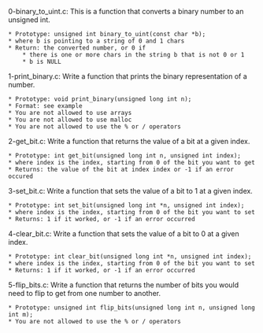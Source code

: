 0-binary_to_uint.c: This is a function that converts a binary number to an unsigned int.

	* Prototype: unsigned int binary_to_uint(const char *b);
	* where b is pointing to a string of 0 and 1 chars
	* Return: the converted number, or 0 if
		* there is one or more chars in the string b that is not 0 or 1
		* b is NULL

1-print_binary.c: Write a function that prints the binary representation of a number.

	* Prototype: void print_binary(unsigned long int n);
	* Format: see example
	* You are not allowed to use arrays
	* You are not allowed to use malloc
	* You are not allowed to use the % or / operators

2-get_bit.c: Write a function that returns the value of a bit at a given index.

	* Prototype: int get_bit(unsigned long int n, unsigned int index);
	* where index is the index, starting from 0 of the bit you want to get
	* Returns: the value of the bit at index index or -1 if an error occured

3-set_bit.c: Write a function that sets the value of a bit to 1 at a given index.

	* Prototype: int set_bit(unsigned long int *n, unsigned int index);
	* where index is the index, starting from 0 of the bit you want to set
	* Returns: 1 if it worked, or -1 if an error occurred

4-clear_bit.c: Write a function that sets the value of a bit to 0 at a given index.

	* Prototype: int clear_bit(unsigned long int *n, unsigned int index);
	* where index is the index, starting from 0 of the bit you want to set
	* Returns: 1 if it worked, or -1 if an error occurred

5-flip_bits.c: Write a function that returns the number of bits you would need to flip to get from one number to another.

	* Prototype: unsigned int flip_bits(unsigned long int n, unsigned long int m);
	* You are not allowed to use the % or / operators

